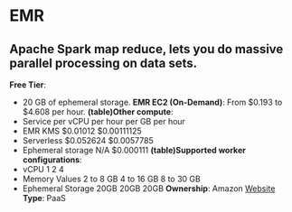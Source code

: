 # EMR
## Apache Spark map reduce, lets you do massive parallel processing on data sets.
**Free Tier**: 
- 20 GB of ephemeral storage.
**EMR EC2 (On-Demand)**: From $0.193 to $4.608 per hour.
**(table)Other compute**: 
- Service per vCPU per hour per GB per hour
- EMR KMS  $0.01012 $0.00111125
- Serverless $0.052624 $0.0057785
- Ephemeral storage N/A $0.000111
**(table)Supported worker configurations**: 
- vCPU 1 2 4
- Memory Values 2 to 8 GB 4 to 16 GB 8 to 30 GB
- Ephemeral Storage 20GB 20GB 20GB
**Ownership**: Amazon
[Website](https://aws.amazon.com/emr/)
**Type**: PaaS
